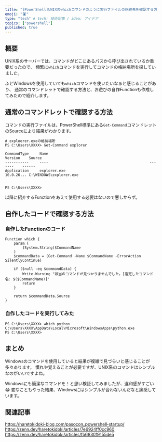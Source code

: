 ```yaml
---
title: "[PowerShell]UNIXのwhichコマンドのように実行ファイルの格納先を確認する方法"
emoji: "🛣"
type: "tech" # tech: 技術記事 / idea: アイデア
topics: ["powershell"]
published: true
---
```

## 概要

UNIX系のサーバーでは、コマンドがどこにあるパスから呼び出されているか重要だったので、
頻繁に`which`コマンドを実行してコマンドの格納場所を探していました。

ふとWindowsを使用していても`which`コマンドを使いたいなぁと感じることがあり、
通常のコマンドレットで確認する方法と、お遊びの自作Functionも作成してみたので紹介します。

## 通常のコマンドレットで確認する方法

コマンドの実行ファイルは、PowerShell標準にある`Get-Command`コマンドレットのSourceにより結果がわかります。

```powershell:Get-Commandコマンドレットでコマンドのパスを確認
# exploerer.exeの格納場所
PS C:\Users\XXXX> Get-Command explorer

CommandType     Name                                               Version    Source
-----------     ----                                               -------    ------
Application     explorer.exe                                       10.0.26... C:\WINDOWS\explorer.exe


PS C:\Users\XXXX>
```

以降に紹介するFunctionをあえて使用する必要はないので悪しからず。

## 自作したコードで確認する方法

### 自作したFunctionのコード

```powershell:バイナリデータのパスのみ返すwhichコマンド
Function which {
    param (
        [System.String]$CommandName
    )
    $commandData = (Get-Command -Name $CommandName -ErrorAction SilentlyContinue)

    if ($null -eq $commandData) {
        Write-Warning "該当のコマンドが見つかりませんでした。[指定したコマンド名: $($CommandName)]"
        return
    }

    return $commandData.Source
}
```

### 自作したコードを実行してみた

```powershell:自作Functionでpythonの実行ファイルの格納先を取得
PS C:\Users\XXXX> which python
C:\Users\XXXX\AppData\Local\Microsoft\WindowsApps\python.exe
PS C:\Users\XXXX>
```

## まとめ

Windowsのコマンドを使用していると結果が複雑で見づらいと感じることが多々あります。
慣れや覚えることが必要ですが、UNIX系のコマンドはシンプルなのがいいですよね。

Windowsにも簡潔なコマンドを！と思い検証してみましたが、違和感がすごい 😂
変なこともやった結果、Windowsにはシンプルが合わないんだなと痛感しています。

## 関連記事

https://haretokidoki-blog.com/pasocon_powershell-startup/
https://zenn.dev/haretokidoki/articles/7e6924ff0cc960
https://zenn.dev/haretokidoki/articles/fb6830f9155de5
